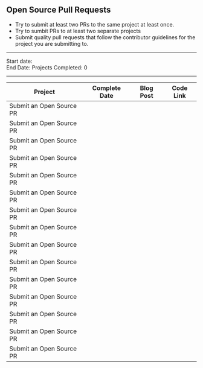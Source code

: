 ## Open Source Pull Requests

* Try to submit at least two PRs to the same project at least once.
* Try to sumbit PRs to at least two separate projects
* Submit quality pull requests that follow the contributor guidelines for the project you are submitting to.

-----

Start date:    
End Date:
Projects Completed: 0

-----

| Project                  | Complete Date | Blog Post | Code Link |
| ------------------------ | ------------- | --------- | --------- |
| Submit an Open Source PR |               |           |           | | Submit an Open Source PR |               |           |           |
| Submit an Open Source PR |               |           |           | | Submit an Open Source PR |               |           |           |
| Submit an Open Source PR |               |           |           | | Submit an Open Source PR |               |           |           |
| Submit an Open Source PR |               |           |           | | Submit an Open Source PR |               |           |           |
| Submit an Open Source PR |               |           |           | | Submit an Open Source PR |               |           |           |
| Submit an Open Source PR |               |           |           | | Submit an Open Source PR |               |           |           |
| Submit an Open Source PR |               |           |           | | Submit an Open Source PR |               |           |           |
| Submit an Open Source PR |               |           |           | | Submit an Open Source PR |               |           |           |
| Submit an Open Source PR |               |           |           | | Submit an Open Source PR |               |           |           |
| Submit an Open Source PR |               |           |           | | Submit an Open Source PR |               |           |           |
| Submit an Open Source PR |               |           |           | | Submit an Open Source PR |               |           |           |
| Submit an Open Source PR |               |           |           | | Submit an Open Source PR |               |           |           |
| Submit an Open Source PR |               |           |           | | Submit an Open Source PR |               |           |           |
| Submit an Open Source PR |               |           |           | | Submit an Open Source PR |               |           |           |
| Submit an Open Source PR |               |           |           | | Submit an Open Source PR |               |           |           |